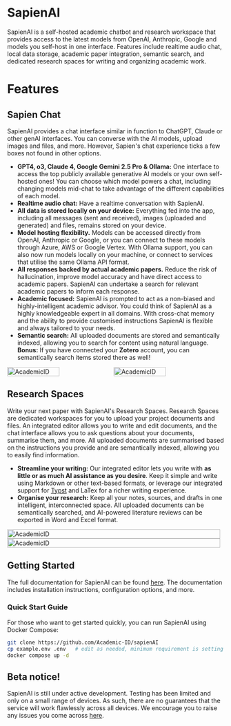 # SapienAI

SapienAI is a self-hosted academic chatbot and research workspace that provides
access to the latest models from OpenAI, Anthropic, Google and models you
self-host in one interface. Features include realtime audio chat, local data
storage, academic paper integration, semantic search, and dedicated research
spaces for writing and organizing academic work.

# Features

## Sapien Chat

SapienAI provides a chat interface similar in function to ChatGPT, Claude or
other genAI interfaces. You can converse with the AI models, upload images and
files, and more. However, Sapien's chat experience ticks a few boxes not found
in other options.

- **GPT4, o3, Claude 4, Google Gemini 2.5 Pro & Ollama:** One interface to
  access the top publicly available generative AI models or your own self-hosted
  ones! You can choose which model powers a chat, including changing models
  mid-chat to take advantage of the different capabilities of each model.
- **Realtime audio chat:** Have a realtime conversation with SapienAI.
- **All data is stored locally on your device:** Everything fed into the app,
  including all messages (sent and received), images (uploaded and generated)
  and files, remains stored on your device.
- **Model hosting flexibility.** Models can be accessed directly from OpenAI,
  Anthropic or Google, or you can connect to these models through Azure, AWS or
  Google Vertex. With Ollama support, you can also now run models locally on
  your machine, or connect to services that utilise the same Ollama API format.
- **All responses backed by actual academic papers.** Reduce the risk of
  hallucination, improve model accuracy and have direct access to academic
  papers. SapienAI can undertake a search for relevant academic papers to inform
  each response.
- **Academic focused:** SapienAI is prompted to act as a non-biased and
  highly-intelligent academic advisor. You could think of SapienAI as a highly
  knowledgeable expert in all domains. With cross-chat memory and the ability to
  provide customised instructions SapienAI is flexible and always tailored to
  your needs.
- **Semantic search:** All uploaded documents are stored and semantically
  indexed, allowing you to search for content using natural language. **Bonus:**
  If you have connected your **Zotero** account, you can semantically search
  items stored there as well!

<div style="display: flex">
  <img width="49%" alt="AcademicID" src="https://github.com/user-attachments/assets/4a458a37-e9ab-41a5-b7cf-a43ee50061a7" />
  <img width="49%" alt="AcademicID" src="https://github.com/user-attachments/assets/d4724d22-b533-4b91-b271-0470b254e6ba" />
</div>

## Research Spaces

Write your next paper with SapienAI's Research Spaces. Research Spaces are
dedicated workspaces for you to upload your project documents and files. An
integrated editor allows you to write and edit documents, and the chat interface
allows you to ask questions about your documents, summarise them, and more. All
uploaded documents are summarised based on the instructions you provide and are
semantically indexed, allowing you to easily find information.

- **Streamline your writing:** Our integrated editor lets you write with **as
  little or as much AI assistance as you desire**. Keep it simple and write
  using Markdown or other text-based formats, or leverage our integrated support
  for [Typst](https://github.com/typst/typst) and LaTex for a richer writing
  experience.
- **Organise your research:** Keep all your notes, sources, and drafts in one
  intelligent, interconnected space. All uploaded documents can be semantically
  searched, and AI-powered literature reviews can be exported in Word and Excel
  format.

<div style="display: flex;">
<img width="99%" alt="AcademicID" src="https://static.academicid.io/result.png" />
</div>

<div style="display: flex;">
<img width="99%" alt="AcademicID" src="https://github.com/user-attachments/assets/1a89823f-d7f9-4a99-93d0-5aade121f2a7" />
</div>

## Getting Started

The full documentation for SapienAI can be found
[here](https://docs.academicid.io/selfhosting/00-getting-started). The
documentation includes installation instructions, configuration options, and
more.

### Quick Start Guide

For those who want to get started quickly, you can run SapienAI using Docker
Compose:

```bash
git clone https://github.com/Academic-ID/sapienAI
cp example.env .env   # edit as needed, minimum requirement is setting an AI provider (e.g. setting OpenAI key is the quickest way to get started)
docker compose up -d
```

## Beta notice!

SapienAI is still under active development. Testing has been limited and only on
a small range of devices. As such, there are no guarantees that the service will
work flawlessly across all devices. We encourage you to raise any issues you
come across [here](https://github.com/Academic-ID/sapienAI/issues).
